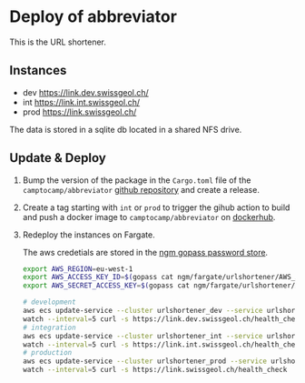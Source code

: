 # Deploy of abbreviator

This is the URL shortener.

## Instances

- dev https://link.dev.swissgeol.ch/
- int https://link.int.swissgeol.ch/
- prod https://link.swissgeol.ch/

The data is stored in a sqlite db located in a shared NFS drive.


## Update & Deploy

1. Bump the version of the package in the `Cargo.toml` file of the `camptocamp/abbreviator` [github repository](https://github.com/camptocamp/abbreviator) and create a release.

2. Create a tag starting with `int` or `prod` to trigger the gihub action to build and push a docker image to `camptocamp/abbreviator` on [dockerhub](https://hub.docker.com/repository/docker/camptocamp/abbreviator).

3. Redeploy the instances on Fargate.

    The aws credetials are stored in the [ngm gopass password store](https://git.swisstopo.admin.ch/ngm/password-store-ngm).

    ```bash
    export AWS_REGION=eu-west-1
    export AWS_ACCESS_KEY_ID=$(gopass cat ngm/fargate/urlshortener/AWS_ACCESS_KEY_ID)
    export AWS_SECRET_ACCESS_KEY=$(gopass cat ngm/fargate/urlshortener/AWS_SECRET_ACCESS_KEY)
    ```

    ```bash
    # development
    aws ecs update-service --cluster urlshortener_dev --service urlshortener_dev --force-new-deployment
    watch --interval=5 curl -s https://link.dev.swissgeol.ch/health_check
    # integration
    aws ecs update-service --cluster urlshortener_int --service urlshortener_int --force-new-deployment
    watch --interval=5 curl -s https://link.int.swissgeol.ch/health_check
    # production
    aws ecs update-service --cluster urlshortener_prod --service urlshortener_prod --force-new-deployment
    watch --interval=5 curl -s https://link.swissgeol.ch/health_check
    ```

